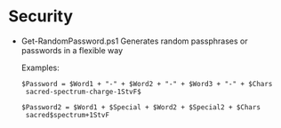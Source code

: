 # Security

  * Get-RandomPassword.ps1
      Generates random passphrases or passwords in a flexible way
      
      Examples:
      
        $Password = $Word1 + "-" + $Word2 + "-" + $Word3 + "-" + $Chars
         sacred-spectrum-charge-1StvF$

        $Password2 = $Word1 + $Special + $Word2 + $Special2 + $Chars
         sacred$spectrum+1StvF
